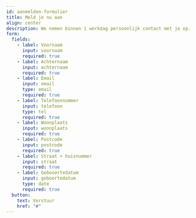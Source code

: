 ```yaml
---
id: aanmelden-formulier
title: Meld je nu aan
align: center
description: We nemen binnen 1 werkdag persoonlijk contact met je op.
form:
  fields:
    - label: Voornaam
      input: voornaam
      required: true
    - label: Achternaam
      input: achternaam
      required: true
    - label: Email
      input: email
      type: email
      required: true  
    - label: Telefoonnummer
      input: telefoon
      type: tel
      required: true  
    - label: Woonplaats
      input: woonplaats
      required: true  
    - label: Postcode
      input: postcode
      required: true  
    - label: Straat + huisnummer
      input: straat
      required: true 
    - label: Gebooortedatum
      input: geboortedatum
      type: date
      required: true  
  button:
    text: Verstuur
    href: "#"
---
```

